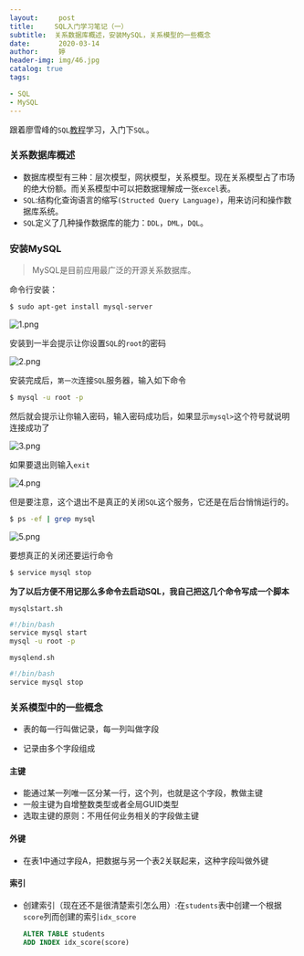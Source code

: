 ```yaml
---
layout:     post   				    
title:     SQL入门学习笔记（一）		
subtitle:  关系数据库概述，安装MySQL，关系模型的一些概念
date:       2020-03-14				
author:     婷                               
header-img: img/46.jpg 	
catalog: true 						
tags:								

- SQL
- MySQL
---
```






跟着廖雪峰的`SQL`[教程](https://www.liaoxuefeng.com/wiki/1177760294764384)学习，入门下`SQL`。



### 关系数据库概述

- 数据库模型有三种：层次模型，网状模型，关系模型。现在关系模型占了市场的绝大份额。而关系模型中可以把数据理解成一张`excel`表。
- `SQL`:结构化查询语言的缩写`(Structed Query Language)`，用来访问和操作数据库系统。
- `SQL`定义了几种操作数据库的能力：`DDL`，`DML`，`DQL`。



### 安装MySQL

> MySQL是目前应用最广泛的开源关系数据库。

命令行安装：

```bash
$ sudo apt-get install mysql-server
```

![1.png](https://i.loli.net/2020/03/14/Wq8OydCwAQN4ctV.png)

安装到一半会提示让你设置`SQL`的`root`的密码

![2.png](https://i.loli.net/2020/03/14/T76p1Qj2NH9RfWO.png)

安装完成后，`第一次`连接`SQL`服务器，输入如下命令

```bash
$ mysql -u root -p
```

然后就会提示让你输入密码，输入密码成功后，如果显示`mysql>`这个符号就说明连接成功了

![3.png](https://i.loli.net/2020/03/14/gqeD79YtOVy5phH.png)

如果要退出则输入`exit`

![4.png](https://i.loli.net/2020/03/14/xKXWy34aN6JbMkP.png)

但是要注意，这个退出不是真正的关闭`SQL`这个服务，它还是在后台悄悄运行的。

```bash
$ ps -ef | grep mysql
```

![5.png](https://i.loli.net/2020/03/14/1WB5QJ7p9gdGKFa.png)

要想真正的关闭还要运行命令

```bash
$ service mysql stop
```



**为了以后方便不用记那么多命令去启动SQL，我自己把这几个命令写成一个脚本**

`mysqlstart.sh`

```bash
#!/bin/bash
service mysql start
mysql -u root -p
```

`mysqlend.sh`

```bash
#!/bin/bash
service mysql stop
```



### 关系模型中的一些概念

- 表的每一行叫做记录，每一列叫做字段

- 记录由多个字段组成

  

#### 主键

- 能通过某一列唯一区分某一行，这个列，也就是这个字段，教做主键
- 一般主键为自增整数类型或者全局GUID类型
- 选取主键的原则：不用任何业务相关的字段做主键



#### 外键

- 在表1中通过字段A，把数据与另一个表2关联起来，这种字段叫做外键

  

#### 索引

- 创建索引（现在还不是很清楚索引怎么用）:在`students`表中创建一个根据`score`列而创建的索引`idx_score`

  ```sql
  ALTER TABLE students
  ADD INDEX idx_score(score)
  ```

  



